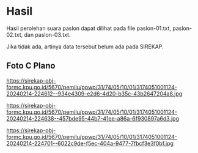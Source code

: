 # Hasil

Hasil perolehan suara paslon dapat dilihat pada file paslon-01.txt, paslon-02.txt, dan paslon-03.txt.

Jika tidak ada, artinya data tersebut belum ada pada SIREKAP.

## Foto C Plano

https://sirekap-obj-formc.kpu.go.id/5670/pemilu/ppwp/31/74/05/10/01/3174051001124-20240214-224612--934e4309-e2d6-4d20-b35c-43b2647204a8.jpg

https://sirekap-obj-formc.kpu.go.id/5670/pemilu/ppwp/31/74/05/10/01/3174051001124-20240214-224638--457bde95-44b7-41ee-a86a-6f930897a6d3.jpg

https://sirekap-obj-formc.kpu.go.id/5670/pemilu/ppwp/31/74/05/10/01/3174051001124-20240214-224701--6022c9de-f5ec-404a-9477-7fbcf3e3f0bf.jpg
